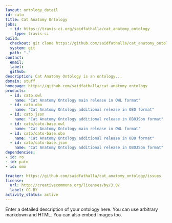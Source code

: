 ```yaml
---
layout: ontology_detail
id: cato
title: Cat Anatomy Ontology
jobs:
  - id: https://travis-ci.org/saidfathalla/cat_anatomy_ontology
    type: travis-ci
build:
  checkout: git clone https://github.com/saidfathalla/cat_anatomy_ontology.git
  system: git
  path: "."
contact:
  email: 
  label: 
  github: 
description: Cat Anatomy Ontology is an ontology...
domain: stuff
homepage: https://github.com/saidfathalla/cat_anatomy_ontology
products:
  - id: cato.owl
    name: "Cat Anatomy Ontology main release in OWL format"
  - id: cato.obo
    name: "Cat Anatomy Ontology additional release in OBO format"
  - id: cato.json
    name: "Cat Anatomy Ontology additional release in OBOJSon format"
  - id: cato/cato-base.owl
    name: "Cat Anatomy Ontology main release in OWL format"
  - id: cato/cato-base.obo
    name: "Cat Anatomy Ontology additional release in OBO format"
  - id: cato/cato-base.json
    name: "Cat Anatomy Ontology additional release in OBOJSon format"
dependencies:
- id: ro
- id: pato
- id: omo

tracker: https://github.com/saidfathalla/cat_anatomy_ontology/issues
license:
  url: http://creativecommons.org/licenses/by/3.0/
  label: CC-BY
activity_status: active
---
```


Enter a detailed description of your ontology here. You can use arbitrary markdown and HTML.
You can also embed images too.


